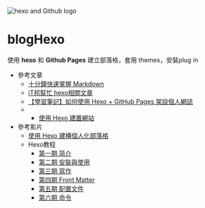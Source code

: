 ![hexo and Github logo](https://cdn0-t17.techbang.com/system/attached_images/2019/07/261667/original/f83071ffb726a0af8c3470cea40cde57.png)
# blogHexo
使用 **hexo** 和 **Github Pages** 建立部落格，套用 themes，安裝plug in

* 參考文章
  - [十分鐘快速掌握 Markdown](https://www.casper.tw/development/2019/11/23/ten-mins-learn-markdown/)
  - [iT邦幫忙 hexo相關文章](https://ithelp.ithome.com.tw/tags/articles/hexo)
  - [【學習筆記】如何使用 Hexo + GitHub Pages 架設個人網誌](https://hackmd.io/@Heidi-Liu/note-hexo-github)
  - - [使用 Hexo 建置網站](https://paper.dropbox.com/doc/Hexo--7zSMDUvNPffmjdilVv3AA)
* 參考影片
  - [使用 Hexo 建構個人化部落格](https://youtu.be/jOJI9ekTzK8)
  - Hexo教程
    - [第一期 简介](https://youtu.be/PsXWbI2Mqu0)
    - [第二期 安裝與使用](https://youtu.be/xvIRGmKWpFM)
    - [第三期 寫作](https://youtu.be/HLJ9jJy7CMg)
    - [第四期 Front Matter](https://youtu.be/Rl48Yk4A_V8)
    - [第五期 配置文件](https://youtu.be/A0Enyn70jKU)
    - [第六期 命令](https://youtu.be/mgdXi5npArQ)
